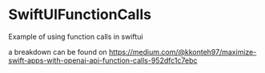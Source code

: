 # SwiftUIFunctionCalls
Example of using function calls in swiftui

a breakdown can be found on 
https://medium.com/@kkonteh97/maximize-swift-apps-with-openai-api-function-calls-952dfc1c7ebc
